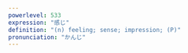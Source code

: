 ```yaml
---
powerlevel: 533
expression: "感じ"
definition: "(n) feeling; sense; impression; (P)"
pronunciation: "かんじ"
---
```

